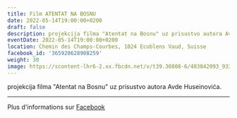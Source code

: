 ```yaml
---
title: Film ATENTAT NA BOSNU
date: 2022-05-14T19:00:00+0200
draft: false
description: projekcija filma "Atentat na Bosnu" uz prisustvo autora Avde Huseinovića.
eventDate: 2022-05-14T19:00:00+0200
location: Chemin des Champs-Courbes, 1024 Ecublens Vaud, Suisse
facebook_id: '365920628908259'
weight: 30
image: https://scontent-lhr6-2.xx.fbcdn.net/v/t39.30808-6/483842093_9330013443761058_8599832410174975788_n.jpg?_nc_cat=104&ccb=1-7&_nc_sid=9e60e4&_nc_ohc=NDY2GaOk-5sQ7kNvwEwkHKw&_nc_oc=AdnGUDY_Hp3Wn9G-574RSlzcvMHR8TabLbJ2F6ZOzL5cn_2o82IzNdKLpAAUAITT5Sc&_nc_zt=23&_nc_ht=scontent-lhr6-2.xx&edm=ABTKTjYEAAAA&_nc_gid=3M-15HbDVKkxV8h-fZcNpw&oh=00_AfKZuIm-4c7xXMd4BL7RFpPksHrTQocGAYMXKoTAGR_jpg&oe=682C7153
---
```


projekcija filma "Atentat na Bosnu" uz prisustvo autora Avde Huseinovića.

---

Plus d'informations sur [Facebook](https://facebook.com/events/365920628908259)